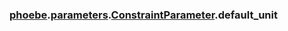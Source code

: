 ### [phoebe](phoebe.md).[parameters](phoebe.parameters.md).[ConstraintParameter](phoebe.parameters.ConstraintParameter.md).default_unit


